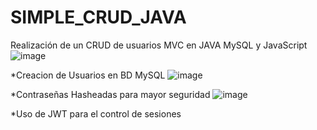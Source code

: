 # SIMPLE_CRUD_JAVA
Realización de un CRUD de usuarios MVC en JAVA MySQL y JavaScript
![image](https://user-images.githubusercontent.com/62972995/168002301-a722a6ec-25c5-43f7-8e5d-df98d75ec150.png)

*Creacion de Usuarios en BD MySQL
![image](https://user-images.githubusercontent.com/62972995/168002112-4ec6ac3d-9ac8-4be9-bf4f-04a5c087cc49.png)

*Contraseñas Hasheadas para mayor seguridad
![image](https://user-images.githubusercontent.com/62972995/167998134-942e0aae-ba94-4693-b30a-e26bd069aacd.png)

*Uso de JWT para el control de sesiones
